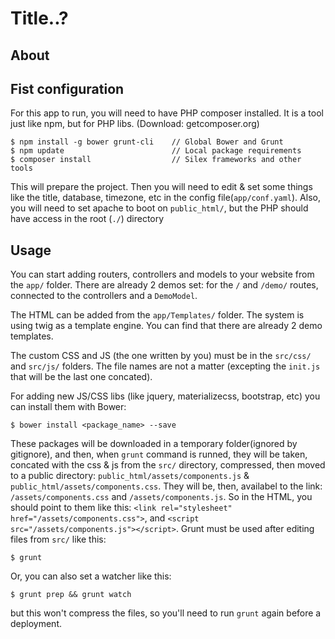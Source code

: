 # Title..?
## About

## Fist configuration
For this app to run, you will need to have PHP composer installed. It is a tool just like npm, but for PHP libs. (Download: getcomposer.org)
```
$ npm install -g bower grunt-cli    // Global Bower and Grunt
$ npm update                        // Local package requirements
$ composer install                  // Silex frameworks and other tools
```
This will prepare the project. Then you will need to edit & set some things like the title, database, timezone, etc in the config file(`app/conf.yaml`).
Also, you will need to set apache to boot on `public_html/`, but the PHP should have access in the root (`./`) directory
## Usage
You can start adding routers, controllers and models to your website from the `app/` folder. There are already 2 demos set: for the `/` and `/demo/` routes, connected to the controllers and a `DemoModel`.

The HTML can be added from the `app/Templates/` folder. The system is using twig as a template engine. You can find that there are already 2 demo templates.

The custom CSS and JS (the one written by you) must be in the `src/css/` and `src/js/` folders. The file names are not a matter (excepting the `init.js` that will be the last one concated).

For adding new JS/CSS libs (like jquery, materializecss, bootstrap, etc) you can install them with Bower:
```
$ bower install <package_name> --save
```
These packages will be downloaded in a temporary folder(ignored by gitignore), and then, when `grunt` command is runned, they will be taken, concated with the css & js from the `src/` directory, compressed, then moved to a public directory: `public_html/assets/components.js` & `public_html/assets/components.css`. They will be, then, availabel to the link:
`/assets/components.css` and `/assets/components.js`. So in the HTML, you should point to them like this:
`<link rel="stylesheet" href="/assets/components.css">`, and
`<script src="/assets/components.js"></script>`.
Grunt must be used after editing files from `src/` like this:
```
$ grunt
```
Or, you can also set a watcher like this:
```
$ grunt prep && grunt watch
```
but this won't compress the files, so you'll need to run `grunt` again before a deployment.

